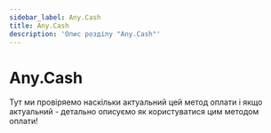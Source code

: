```yaml
---
sidebar_label: Any.Cash
title: Any.Cash
description: 'Опис розділу "Any.Cash"'
---
```


# Any.Cash

Тут ми провіряемо наскільки актуальний цей метод оплати і якщо актуальний - детально описуємо як користуватися цим методом оплати! 
